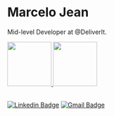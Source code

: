 # Marcelo Jean

Mid-level Developer at @DeliverIt.

 <div>
  <a href="https://github.com/rafaballerini">
  <img height="100em" src="https://github-readme-stats.vercel.app/api?username=marcelojean10&show_icons=true&theme=dracula&include_all_commits=true&count_private=true"/>
  <img height="100em" src="https://github-readme-stats.vercel.app/api/top-langs/?username=marcelojean10&layout=compact&langs_count=7&theme=dracula"/>
</div>

<br>
  
[![Linkedin Badge](https://img.shields.io/badge/-Marcelo%20Jean-6633cc?style=flat-square&logo=Linkedin&logoColor=white&link=https://www.linkedin.com/in/marcelojean10/)](https://www.linkedin.com/in/marcelojean10/) 
[![Gmail Badge](https://img.shields.io/badge/-marcelojeam1@gmail.com-6633cc?style=flat-square&logo=Gmail&logoColor=white&link=mailto:marcelojeam1@gmail.com)](mailto:marcelojeam1@gmail.com)



